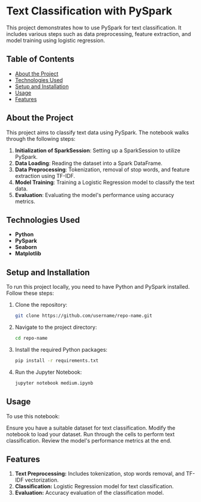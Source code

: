 # Text Classification with PySpark

This project demonstrates how to use PySpark for text classification. It includes various steps such as data preprocessing, feature extraction, and model training using logistic regression.

## Table of Contents

- [About the Project](#about-the-project)
- [Technologies Used](#technologies-used)
- [Setup and Installation](#setup-and-installation)
- [Usage](#usage)
- [Features](#features)


## About the Project

This project aims to classify text data using PySpark. The notebook walks through the following steps:

1. **Initialization of SparkSession**: Setting up a SparkSession to utilize PySpark.
2. **Data Loading**: Reading the dataset into a Spark DataFrame. 
3. **Data Preprocessing**: Tokenization, removal of stop words, and feature extraction using TF-IDF.
4. **Model Training**: Training a Logistic Regression model to classify the text data.
5. **Evaluation**: Evaluating the model's performance using accuracy metrics.

## Technologies Used

- **Python**
- **PySpark**
- **Seaborn**
- **Matplotlib**

## Setup and Installation

To run this project locally, you need to have Python and PySpark installed. Follow these steps:

1. Clone the repository:
   ```bash
   git clone https://github.com/username/repo-name.git
   ```
2. Navigate to the project directory:
   ```bash
   cd repo-name
   ```
3. Install the required Python packages:
   ```bash
   pip install -r requirements.txt
   ```
3. Run the Jupyter Notebook:
   ```bash
   jupyter notebook medium.ipynb
   ```
   
## Usage
To use this notebook:

Ensure you have a suitable dataset for text classification.
Modify the notebook to load your dataset.
Run through the cells to perform text classification.
Review the model's performance metrics at the end.


## Features
1. **Text Preprocessing:** Includes tokenization, stop words removal, and TF-IDF vectorization.
2. **Classification:** Logistic Regression model for text classification.
3. **Evaluation:** Accuracy evaluation of the classification model.

